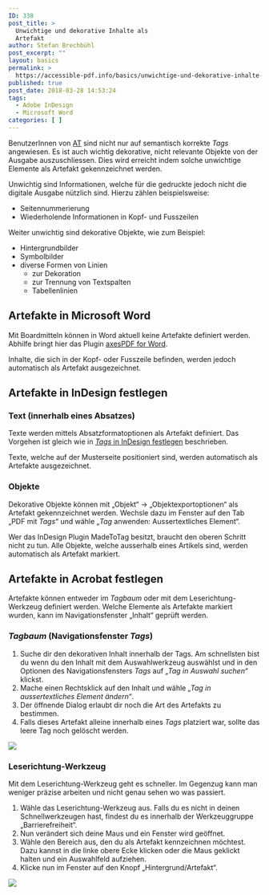 ```yaml
---
ID: 338
post_title: >
  Unwichtige und dekorative Inhalte als
  Artefakt
author: Stefan Brechbühl
post_excerpt: ""
layout: basics
permalink: >
  https://accessible-pdf.info/basics/unwichtige-und-dekorative-inhalte-als-artefakt/
published: true
post_date: 2018-03-28 14:53:24
tags:
  - Adobe InDesign
  - Microsoft Word
categories: [ ]
---
```

BenutzerInnen von [AT][1] sind nicht nur auf semantisch korrekte *Tags* angewiesen. Es ist auch wichtig dekorative, nicht relevante Objekte von der Ausgabe auszuschliessen. Dies wird erreicht indem solche unwichtige Elemente als Artefakt gekennzeichnet werden.

Unwichtig sind Informationen, welche für die gedruckte jedoch nicht die digitale Ausgabe nützlich sind. Hierzu zählen beispielsweise:

*   Seitennummerierung
*   Wiederholende Informationen in Kopf- und Fusszeilen

Weiter unwichtig sind dekorative Objekte, wie zum Beispiel:

*   Hintergrundbilder
*   Symbolbilder
*   diverse Formen von Linien 
    *   zur Dekoration
    *   zur Trennung von Textspalten 
    *   Tabellenlinien 

## Artefakte in Microsoft Word

Mit Boardmitteln können in Word aktuell keine Artefakte definiert werden. Abhilfe bringt hier das Plugin [axesPDF for Word][2].

Inhalte, die sich in der Kopf- oder Fusszeile befinden, werden jedoch automatisch als Artefakt ausgezeichnet.

## Artefakte in InDesign festlegen

### Text (innerhalb eines Absatzes)

Texte werden mittels Absatzformatoptionen als Artefakt definiert. Das Vorgehen ist gleich wie in [*Tags* in InDesign festlegen][3] beschrieben.

Texte, welche auf der Musterseite positioniert sind, werden automatisch als Artefakte ausgezeichnet.

### Objekte

Dekorative Objekte können mit „Objekt“ → „Objektexportoptionen“ als Artefakt gekennzeichnet werden. Wechsle dazu im Fenster auf den Tab „PDF mit *Tags*“ und wähle „*Tag* anwenden: Aussertextliches Element“.

Wer das InDesign Plugin MadeToTag besitzt, braucht den oberen Schritt nicht zu tun. Alle Objekte, welche ausserhalb eines Artikels sind, werden automatisch als Artefakt markiert.

## Artefakte in Acrobat festlegen

Artefakte können entweder im *Tagbaum* oder mit dem Leserichtung-Werkzeug definiert werden. Welche Elemente als Artefakte markiert wurden, kann im Navigationsfenster „Inhalt“ geprüft werden.

### *Tagbaum* (Navigationsfenster *Tags*)

1.  Suche dir den dekorativen Inhalt innerhalb der Tags. Am schnellsten bist du wenn du den Inhalt mit dem Auswahlwerkzeug auswählst und in den Optionen des Navigationsfensters *Tags* auf *„Tag in Auswahl suchen“* klickst.
2.  Mache einen Rechtsklick auf den Inhalt und wähle *„Tag in aussertextliches Element ändern“*.
3.  Der öffnende Dialog erlaubt dir noch die Art des Artefakts zu bestimmen.
4.  Falls dieses Artefakt alleine innerhalb eines *Tags* platziert war, sollte das leere Tag noch gelöscht werden.

![][4]

### Leserichtung-Werkzeug

Mit dem Leserichtung-Werkzeug geht es schneller. Im Gegenzug kann man weniger präzise arbeiten und nicht genau sehen wo was passiert.

1.  Wähle das Leserichtung-Werkzeug aus. Falls du es nicht in deinen Schnellwerkzeugen hast, findest du es innerhalb der Werkzeuggruppe „Barrierefreiheit“.
2.  Nun verändert sich deine Maus und ein Fenster wird geöffnet.
3.  Wähle den Bereich aus, den du als Artefakt kennzeichnen möchtest. Dazu kannst in die linke obere Ecke klicken oder die Maus geklickt halten und ein Auswahlfeld aufziehen.
4.  Klicke nun im Fenster auf den Knopf „Hintergrund/Artefakt“.

![][5]

 [1]: https://accessible-pdf.info/de/glossar/#assistive-technologie
 [2]: https://www.axes4.com/axespdf-for-word-ueberblick.html
 [3]: https://accessible-pdf.info/de/basics/tags-in-indesign-festlegen/
 [4]: https://accessible-pdf.info/wp/wp-content/uploads/acrobat_artifact.gif
 [5]: https://accessible-pdf.info/wp/wp-content/uploads/acrobat_artifact2.gif